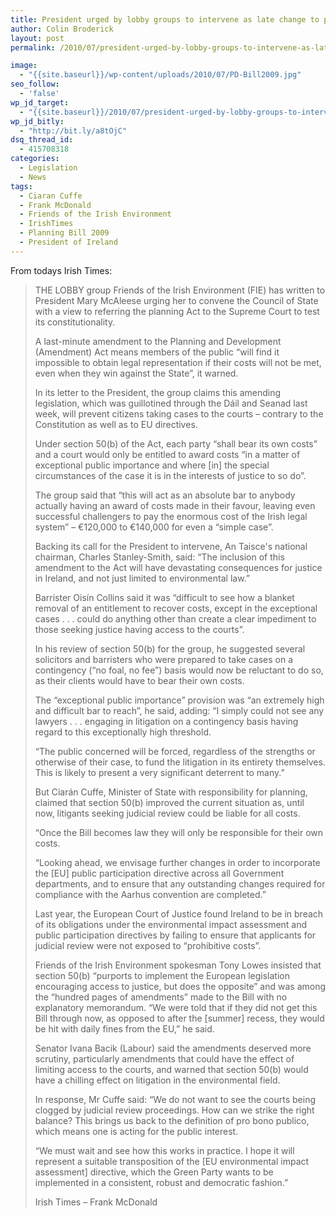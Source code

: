 ```yaml
---
title: President urged by lobby groups to intervene as late change to planning Act sparks fears
author: Colin Broderick
layout: post
permalink: /2010/07/president-urged-by-lobby-groups-to-intervene-as-late-change-to-planning-act-sparks-fears/

image:
  - "{{site.baseurl}}/wp-content/uploads/2010/07/PD-Bill2009.jpg"
seo_follow:
  - 'false'
wp_jd_target:
  - "{{site.baseurl}}/2010/07/president-urged-by-lobby-groups-to-intervene-as-late-change-to-planning-act-sparks-fears/"
wp_jd_bitly:
  - "http://bit.ly/a8tOjC"
dsq_thread_id:
  - 415708318
categories:
  - Legislation
  - News
tags:
  - Ciaran Cuffe
  - Frank McDonald
  - Friends of the Irish Environment
  - IrishTimes
  - Planning Bill 2009
  - President of Ireland
---
```

From todays Irish Times:

> THE LOBBY group Friends of the Irish Environment (FIE) has written to President Mary McAleese urging her to convene the Council of State with a view to referring the planning Act to the Supreme Court to test its constitutionality.
> 
> A last-minute amendment to the Planning and Development (Amendment) Act means members of the public “will find it impossible to obtain legal representation if their costs will not be met, even when they win against the State”, it warned.
> 
> In its letter to the President, the group claims this amending legislation, which was guillotined through the Dáil and Seanad last week, will prevent citizens taking cases to the courts – contrary to the Constitution as well as to EU directives.
> 
> <!--more-->Under section 50(b) of the Act, each party “shall bear its own costs” and a court would only be entitled to award costs “in a matter of exceptional public importance and where [in] the special circumstances of the case it is in the interests of justice to so do”.
> 
> The group said that “this will act as an absolute bar to anybody actually having an award of costs made in their favour, leaving even successful challengers to pay the enormous cost of the Irish legal system” – €120,000 to €140,000 for even a “simple case”.
> 
> Backing its call for the President to intervene, An Taisce's national chairman, Charles Stanley-Smith, said: “The inclusion of this amendment to the Act will have devastating consequences for justice in Ireland, and not just limited to environmental law.”
> 
> Barrister Oisín Collins said it was “difficult to see how a blanket removal of an entitlement to recover costs, except in the exceptional cases . . . could do anything other than create a clear impediment to those seeking justice having access to the courts”.
> 
> In his review of section 50(b) for the group, he suggested several solicitors and barristers who were prepared to take cases on a contingency (“no foal, no fee”) basis would now be reluctant to do so, as their clients would have to bear their own costs.
> 
> The “exceptional public importance” provision was “an extremely high and difficult bar to reach”, he said, adding: “I simply could not see any lawyers . . . engaging in litigation on a contingency basis having regard to this exceptionally high threshold.
> 
> “The public concerned will be forced, regardless of the strengths or otherwise of their case, to fund the litigation in its entirety themselves. This is likely to present a very significant deterrent to many.”
> 
> But Ciarán Cuffe, Minister of State with responsibility for planning, claimed that section 50(b) improved the current situation as, until now, litigants seeking judicial review could be liable for all costs.
> 
> “Once the Bill becomes law they will only be responsible for their own costs.
> 
> “Looking ahead, we envisage further changes in order to incorporate the [EU] public participation directive across all Government departments, and to ensure that any outstanding changes required for compliance with the Aarhus convention are completed.”
> 
> Last year, the European Court of Justice found Ireland to be in breach of its obligations under the environmental impact assessment and public participation directives by failing to ensure that applicants for judicial review were not exposed to “prohibitive costs”.
> 
> Friends of the Irish Environment spokesman Tony Lowes insisted that section 50(b) “purports to implement the European legislation encouraging access to justice, but does the opposite” and was among the “hundred pages of amendments” made to the Bill with no explanatory memorandum. “We were told that if they did not get this Bill through now, as opposed to after the [summer] recess, they would be hit with daily fines from the EU,” he said.
> 
> Senator Ivana Bacik (Labour) said the amendments deserved more scrutiny, particularly amendments that could have the effect of limiting access to the courts, and warned that section 50(b) would have a chilling effect on litigation in the environmental field.
> 
> In response, Mr Cuffe said: “We do not want to see the courts being clogged by judicial review proceedings. How can we strike the right balance? This brings us back to the definition of pro bono publico, which means one is acting for the public interest.
> 
> “We must wait and see how this works in practice. I hope it will represent a suitable transposition of the [EU environmental impact assessment] directive, which the Green Party wants to be implemented in a consistent, robust and democratic fashion.”
> 
> Irish Times &#8211; Frank McDonald

